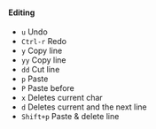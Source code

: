 #### Editing

- `u` Undo
- `Ctrl-r` Redo
- `y`  Copy line
- `yy` Copy line
- `dd` Cut line  
- `p` Paste
- `P` Paste before 				
- `x` Deletes current char 	
- `d` Deletes current and the next line
- `Shift+p` Paste & delete line